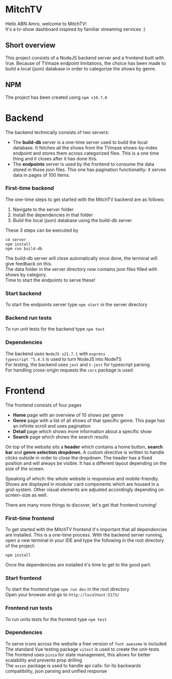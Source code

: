 # MitchTV

Hello ABN Amro, welcome to MitchTV!<br>
It's a tv-show dashboard inspired by familiar streaming services :)

## Short overview

This project consists of a NodeJS backend server and a frontend built with Vue. Because of TVmaze endpoint limitations, the choice has been made to build a local (json) database in order to categorize the shows by genre.

## NPM

The project has been created using `npm v10.7.0`

# Backend

The backend technically consists of two servers:

- The **build-db** server is a one-time server used to build the local database. It fetches all the shows from the TVmaze shows-by-index endpoint and stores them across categorized files. This is a one time thing and it closes after it has done this.
- The **endpoints** server is used by the frontend to consume the data stored in those json files. This one has pagination functionality: it serves data in pages of 100 items.

### First-time backend

The one-time steps to get started with the MitchTV backend are as follows:

1. Navigate to the server folder
2. Install the dependencies in that folder
3. Build the local (json) database using the build-db server

These 3 steps can be executed by

```
cd server
npm install
npm run build-db
```

The build-db server will close automatically once done, the terminal will give feedback on this.<br>
The data folder in the server directory now contains json files filled with shows by category.<br>
Time to start the endpoints to serve these!

### Start backend

To start the endpoints server type `npm start` in the server directory

### Backend run tests

To run unit tests for the backend type `npm test`

### Dependencies

The backend uses `NodeJS v21.7.1` with `express`<br>
`typescript ^5.4.5` is used to turn NodeJS into NodeTS<br>
For testing, the backend uses `jest` and `t-jest` for typescript parsing<br>
For handling cross-origin requests the `cors` package is used

# Frontend

The frontend consists of four pages

- **Home** page with an overview of 10 shows per genre
- **Genre** page with a list of all shows of that specific genre. This page has an infinite scroll and uses pagination
- **Detail** page which shows more information about a specific show
- **Search** page which shows the search results

On top of the website sits a **header** which contains a home button, **search bar** and **genre selection dropdown**. A custom directive is written to handle clicks outside in order to close the dropdown. The header has a fixed position and will always be visible. It has a different layout depending on the size of the screen.

Speaking of which: the whole website is responsive and mobile-friendly. Shows are displayed in modular card components which are housed in a grid-system. Other visual elements are adjusted accordingly depending on screen-size as well.

There are many more things to discover, let's get that frontend running!

### First-time frontend

To get started with the MitchTV frontend it's important that all dependencies are installed. This is a one-time process. With the backend server running, open a new terminal in your IDE and type the following in the root directory of the project:

```
npm install
```

Once the dependencies are installed it's time to get to the good part:

### Start frontend

To start the frontend type `npm run dev` in the root directory<br>
Open your browser and go to `http://localhost:5173/`

### Frontend run tests

To run units tests for the frontend type `npm test`

### Dependencies

To serve icons across the website a free version of `font awesome` is included<br>
The standard Vue testing package `vitest` is used to create the unit-tests<br>
The frontend uses `pinia` for state management, this allows for better scalability and prevents prop drilling<br>
The `axios` package is used to handle api calls: for its backwards compatibility, json parsing and unified response
